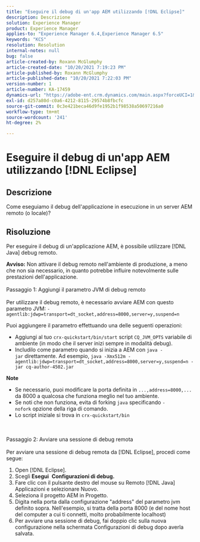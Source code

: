```yaml
---
title: "Eseguire il debug di un'app AEM utilizzando [!DNL Eclipse]"
description: Descrizione
solution: Experience Manager
product: Experience Manager
applies-to: "Experience Manager 6.4,Experience Manager 6.5"
keywords: "KCS"
resolution: Resolution
internal-notes: null
bug: false
article-created-by: Roxann McGlumphy
article-created-date: "10/20/2021 7:19:23 PM"
article-published-by: Roxann McGlumphy
article-published-date: "10/20/2021 7:22:03 PM"
version-number: 1
article-number: KA-17459
dynamics-url: "https://adobe-ent.crm.dynamics.com/main.aspx?forceUCI=1&pagetype=entityrecord&etn=knowledgearticle&id=6d81c49c-da31-ec11-b6e5-000d3a5ba97a"
exl-id: d257a80d-c0a6-4212-8115-29574b8fbcfc
source-git-commit: 0c3e421beca46d9fe1952b1f98538a50697216a0
workflow-type: tm+mt
source-wordcount: '241'
ht-degree: 2%

---
```


# Eseguire il debug di un&#39;app AEM utilizzando [!DNL Eclipse]

## Descrizione


Come eseguiamo il debug dell&#39;applicazione in esecuzione in un server AEM remoto (o locale)?


## Risoluzione


Per eseguire il debug di un&#39;applicazione AEM, è possibile utilizzare [!DNL Java] debug remoto.

<b>Avviso:</b> Non attivare il debug remoto nell&#39;ambiente di produzione, a meno che non sia necessario, in quanto potrebbe influire notevolmente sulle prestazioni dell&#39;applicazione.
<br><br>Passaggio 1: Aggiungi il parametro JVM di debug remoto<br><br>
Per utilizzare il debug remoto, è necessario avviare AEM con questo parametro JVM:
`-agentlib:jdwp=transport=dt_socket,address=8000,server=y,suspend=n`

Puoi aggiungere il parametro effettuando una delle seguenti operazioni:

- Aggiungi al tuo `crx-quickstart/bin/start` script `CQ_JVM_OPTS` variabile di ambiente (in modo che il server inizi sempre in modalità debug).
- Includilo come parametro quando si inizia a AEM con `java -jar` direttamente. Ad esempio, `java -Xmx512m -agentlib:jdwp=transport=dt_socket,address=8000,server=y,suspend=n -jar cq-author-4502.jar`


<b>Note</b>

- Se necessario, puoi modificare la porta definita in `...,address=8000,...` da 8000 a qualcosa che funziona meglio nel tuo ambiente.
- Se noti che non funziona, evita di forking `java` specificando `-nofork` opzione della riga di comando.
- Lo script iniziale si trova in `crx-quickstart/bin`

<br><br>Passaggio 2: Avviare una sessione di debug remota<br><br>
Per avviare una sessione di debug remota da [!DNL Eclipse], procedi come segue:

1. Open [!DNL Eclipse].
2. Scegli <b>Esegui</b>  <b>Configurazioni di debug.</b>
3. Fare clic con il pulsante destro del mouse su Remoto [!DNL Java] Applicazioni e selezionare Nuovo.
4. Seleziona il progetto AEM in Progetto.
5. Digita nella porta dalla configurazione &quot;address&quot; del parametro jvm definito sopra. Nell&#39;esempio, si tratta della porta 8000 (e del nome host del computer a cui ti connetti, molto probabilmente localhost)
6. Per avviare una sessione di debug, fai doppio clic sulla nuova configurazione nella schermata Configurazioni di debug dopo averla salvata.
